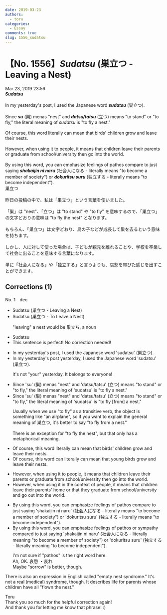 ```yaml
---
date: 2019-03-23
authors:
  - toru
categories:
  - Essay
comments: true
slug: 1556_sudatsu
---
```


# 【No. 1556】<strong><em>Sudatsu</strong></em> (巣立つ - Leaving a Nest)
<div class="date">Mar 23, 2019 23:56</div>
<div id="post"><div id="body_show_ori">
<strong><em>Sudatsu</strong></em><br/><br/>In my yesterday's post, I used the Japanese word <strong><em>sudatsu</em></strong> (巣立つ).<br/><br/>Since <strong><em>su</em></strong> (巣) menas "nest" and <strong><em>datsu/tatsu</em></strong> (立つ) means "to stand" or "to fly," the literal meaning of <em>sudatsu</em> is "to fly a nest."<br/><br/>Of course, this word literally can mean that birds' children grow and leave their nests.<br/><br/>However, when using it to people, it means that children leave their parents or graduate from school/university then go into the world.<br/><br/>By using this word, you can emphasize feelings of pathos compare to just saying <strong><em>shakaijin ni naru</em></strong> (社会人になる - literally means "to become a member of society") or <strong><em>dokuritsu suru</em></strong> (独立する - literally means "to become independent").
</div></div>

<!-- more -->

<div id="post_ja"><div id="body_show_mo">
巣立つ<br/><br/>昨日の投稿の中で、私は「巣立つ」という言葉を使いました。<br/><br/>「巣」は "nest"、「立つ」は "to stand" や "to fly" を意味するので、「巣立つ」の文字どおりの意味は "to fly the nest" となります。<br/><br/>もちろん、「巣立つ」は文字どおり、鳥の子などが成長して巣を去るという意味を持ちます。<br/><br/>しかし、人に対して使った場合は、子どもが親元を離れることや、学校を卒業して社会に出ることを意味する言葉になります。<br/><br/>単に「社会人になる」や「独立する」と言うよりも、哀愁を帯びた感じを出すことができます。
</div></div>

## Corrections (1)
<div id="block"><div class="first_name"> No. 1　<span class="just_name">dec</span></div><div id="block2">
<ul class="correction_field">
<li class="incorrect">Sudatsu (巣立つ - Leaving a Nest)</li>
<li class="corrected correct">
Sudatsu (巣立つ - <span class="f_blue">To Leave</span> a Nest)
<p class="correction_comment">"leaving" a nest would be 巣立ち, a noun</p>
</li>
</ul>
<ul class="correction_field">
<li class="incorrect">Sudatsu</li>
<li class="corrected perfect">This sentence is perfect! No correction needed!</li>
</ul>
<ul class="correction_field">
<li class="incorrect">In my yesterday's post, I used the Japanese word 'sudatsu' (巣立つ).</li>
<li class="corrected correct">
In my <span class="sline"><span class="f_red">yesterday's</span></span> post <span class="f_blue">yesterday</span>, I used the Japanese word 'sudatsu' (巣立つ).
<p class="correction_comment">It's not "your" yesterday. It belongs to everyone!</p>
</li>
</ul>
<ul class="correction_field">
<li class="incorrect">Since 'su' (巣) menas "nest" and 'datsu/tatsu' (立つ) means "to stand" or "to fly," the literal meaning of 'sudatsu' is "to fly a nest."</li>
<li class="corrected correct">
Since 'su' (巣) menas "nest" and 'datsu/tatsu' (立つ) means "to stand" or "to fly," the literal meaning of 'sudatsu' is "to fly <span class="f_blue">[from] </span>a nest."
<p class="correction_comment">Usually when we use "to fly" as a transitive verb, the object is something like "an airplane", so if you want to explain the general meaning of 巣立つ, it's better to say "to fly from a nest."<br/><br/>There is an exception for "to fly the nest", but that only has a metaphorical meaning.</p>
</li>
</ul>
<ul class="correction_field">
<li class="incorrect">Of course, this word literally can mean that birds' children grow and leave their nests.</li>
<li class="corrected correct">
Of course, this word <span class="f_blue">can</span> literally <span class="f_red"><span class="sline">can</span></span> mean that <span class="f_blue">young birds</span> grow and leave their nests.
</li>
</ul>
<ul class="correction_field">
<li class="incorrect">However, when using it to people, it means that children leave their parents or graduate from school/university then go into the world.</li>
<li class="corrected correct">
However, when using it <span class="f_blue">in the context of</span> people, it means that<span class="f_blue"> </span>children leave their <span class="f_blue">parents' home</span> or <span class="f_blue">that they </span>graduate from school/university <span class="f_blue">and</span> go <span class="f_blue">out</span> into the world.
</li>
</ul>
<ul class="correction_field">
<li class="incorrect">By using this word, you can emphasize feelings of pathos compare to just saying 'shakaijin ni naru' (社会人になる - literally means "to become a member of society") or 'dokuritsu suru' (独立する - literally means "to become independent").</li>
<li class="corrected correct">
By using this word, you can emphasize feelings of pathos <span class="f_blue">or sympathy </span>compare<span class="f_blue">d</span> to just saying 'shakaijin ni naru' (社会人になる - literally mean<span class="f_blue">ing</span> "to become a member of society") or 'dokuritsu suru' (独立する - literally mean<span class="f_blue">ing</span> "to become independent").
<p class="correction_comment">I'm not sure if "pathos" is the right word here. <br/>Ah, OK. 哀愁 ・哀れ<br/>Maybe "sorrow" is better, though.</p>
</li>
</ul>
<p class="comment_small">
 There is also an expression in English called "empty nest syndrome." It's not a real (medical) syndrome, though. It describes life for parents whose children have all "flown the nest."
</p>

</div><div class="name"><span class="just_name">Toru</span><br>
Thank you so much for the helpful correction again!<br/>And thank you for letting me know that phrase! :)
</div>
</div>
